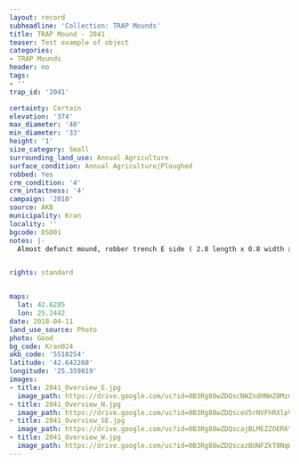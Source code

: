 ```yaml
---
layout: record
subheadline: 'Collection: TRAP Mounds'
title: TRAP Mound - 2041
teaser: Test example of object
categories:
- TRAP Mounds
header: no
tags:
- ''
trap_id: '2041'

certainty: Certain
elevation: '374'
max_diameter: '40'
min_diameter: '33'
height: '1'
size_category: Small
surrounding_land_use: Annual Agriculture
surface_condition: Annual Agriculture|Ploughed
robbed: Yes
crm_condition: '4'
crm_intactness: '4'
campaign: '2010'
source: AKB
municipality: Kran
locality: ''
bgcode: DS001
notes: |-
  Almost defunct mound, robber trench E side ( 2.8 length x 0.8 width x 0.8 depth), which has been buldozed off, W side ploughed out.


rights: standard


maps:
  lat: 42.6285
  lon: 25.2442
date: 2018-04-11
land_use_source: Photo
photo: Good
bg_code: Kran024
akb_code: '5510254'
latitude: '42.642268'
longitude: '25.359819'
images:
- title: 2041_Overview_E.jpg
  image_path: https://drive.google.com/uc?id=0B3Rg88wZDQscNWZndHNmZ0MzdzA
- title: 2041_Overview_N.jpg
  image_path: https://drive.google.com/uc?id=0B3Rg88wZDQsceU5rNVFhRXlpVXc
- title: 2041_Overview_SE.jpg
  image_path: https://drive.google.com/uc?id=0B3Rg88wZDQscajBLMEZZOER6Ykk
- title: 2041_Overview_W.jpg
  image_path: https://drive.google.com/uc?id=0B3Rg88wZDQscazBUNFZkT0NqWUE
---
```

